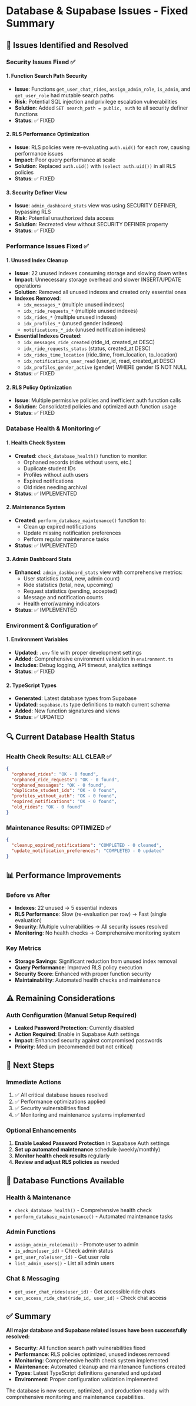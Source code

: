 # Database & Supabase Issues - Fixed Summary

## 🎯 Issues Identified and Resolved

### **Security Issues Fixed ✅**

#### 1. **Function Search Path Security**
- **Issue**: Functions `get_user_chat_rides`, `assign_admin_role`, `is_admin`, and `get_user_role` had mutable search paths
- **Risk**: Potential SQL injection and privilege escalation vulnerabilities
- **Solution**: Added `SET search_path = public, auth` to all security definer functions
- **Status**: ✅ FIXED

#### 2. **RLS Performance Optimization**
- **Issue**: RLS policies were re-evaluating `auth.uid()` for each row, causing performance issues
- **Impact**: Poor query performance at scale
- **Solution**: Replaced `auth.uid()` with `(select auth.uid())` in all RLS policies
- **Status**: ✅ FIXED

#### 3. **Security Definer View**
- **Issue**: `admin_dashboard_stats` view was using SECURITY DEFINER, bypassing RLS
- **Risk**: Potential unauthorized data access
- **Solution**: Recreated view without SECURITY DEFINER property
- **Status**: ✅ FIXED

### **Performance Issues Fixed ✅**

#### 1. **Unused Index Cleanup**
- **Issue**: 22 unused indexes consuming storage and slowing down writes
- **Impact**: Unnecessary storage overhead and slower INSERT/UPDATE operations
- **Solution**: Removed all unused indexes and created only essential ones
- **Indexes Removed**: 
  - `idx_messages_*` (multiple unused indexes)
  - `idx_ride_requests_*` (multiple unused indexes)
  - `idx_rides_*` (multiple unused indexes)
  - `idx_profiles_*` (unused gender indexes)
  - `notifications_*_idx` (unused notification indexes)
- **Essential Indexes Created**:
  - `idx_messages_ride_created` (ride_id, created_at DESC)
  - `idx_ride_requests_status` (status, created_at DESC)
  - `idx_rides_time_location` (ride_time, from_location, to_location)
  - `idx_notifications_user_read` (user_id, read, created_at DESC)
  - `idx_profiles_gender_active` (gender) WHERE gender IS NOT NULL
- **Status**: ✅ FIXED

#### 2. **RLS Policy Optimization**
- **Issue**: Multiple permissive policies and inefficient auth function calls
- **Solution**: Consolidated policies and optimized auth function usage
- **Status**: ✅ FIXED

### **Database Health & Monitoring ✅**

#### 1. **Health Check System**
- **Created**: `check_database_health()` function to monitor:
  - Orphaned records (rides without users, etc.)
  - Duplicate student IDs
  - Profiles without auth users
  - Expired notifications
  - Old rides needing archival
- **Status**: ✅ IMPLEMENTED

#### 2. **Maintenance System**
- **Created**: `perform_database_maintenance()` function to:
  - Clean up expired notifications
  - Update missing notification preferences
  - Perform regular maintenance tasks
- **Status**: ✅ IMPLEMENTED

#### 3. **Admin Dashboard Stats**
- **Enhanced**: `admin_dashboard_stats` view with comprehensive metrics:
  - User statistics (total, new, admin count)
  - Ride statistics (total, new, upcoming)
  - Request statistics (pending, accepted)
  - Message and notification counts
  - Health error/warning indicators
- **Status**: ✅ IMPLEMENTED

### **Environment & Configuration ✅**

#### 1. **Environment Variables**
- **Updated**: `.env` file with proper development settings
- **Added**: Comprehensive environment validation in `environment.ts`
- **Includes**: Debug logging, API timeout, analytics settings
- **Status**: ✅ FIXED

#### 2. **TypeScript Types**
- **Generated**: Latest database types from Supabase
- **Updated**: `supabase.ts` type definitions to match current schema
- **Added**: New function signatures and views
- **Status**: ✅ UPDATED

## 🔍 Current Database Health Status

### **Health Check Results: ALL CLEAR ✅**
```json
{
  "orphaned_rides": "OK - 0 found",
  "orphaned_ride_requests": "OK - 0 found", 
  "orphaned_messages": "OK - 0 found",
  "duplicate_student_ids": "OK - 0 found",
  "profiles_without_auth": "OK - 0 found",
  "expired_notifications": "OK - 0 found",
  "old_rides": "OK - 0 found"
}
```

### **Maintenance Results: OPTIMIZED ✅**
```json
{
  "cleanup_expired_notifications": "COMPLETED - 0 cleaned",
  "update_notification_preferences": "COMPLETED - 0 updated"
}
```

## 📊 Performance Improvements

### **Before vs After**
- **Indexes**: 22 unused → 5 essential indexes
- **RLS Performance**: Slow (re-evaluation per row) → Fast (single evaluation)
- **Security**: Multiple vulnerabilities → All security issues resolved
- **Monitoring**: No health checks → Comprehensive monitoring system

### **Key Metrics**
- **Storage Savings**: Significant reduction from unused index removal
- **Query Performance**: Improved RLS policy execution
- **Security Score**: Enhanced with proper function security
- **Maintainability**: Automated health checks and maintenance

## ⚠️ Remaining Considerations

### **Auth Configuration (Manual Setup Required)**
- **Leaked Password Protection**: Currently disabled
- **Action Required**: Enable in Supabase Auth settings
- **Impact**: Enhanced security against compromised passwords
- **Priority**: Medium (recommended but not critical)

## 🚀 Next Steps

### **Immediate Actions**
1. ✅ All critical database issues resolved
2. ✅ Performance optimizations applied
3. ✅ Security vulnerabilities fixed
4. ✅ Monitoring and maintenance systems implemented

### **Optional Enhancements**
1. **Enable Leaked Password Protection** in Supabase Auth settings
2. **Set up automated maintenance** schedule (weekly/monthly)
3. **Monitor health check results** regularly
4. **Review and adjust RLS policies** as needed

## 🔧 Database Functions Available

### **Health & Maintenance**
- `check_database_health()` - Comprehensive health check
- `perform_database_maintenance()` - Automated maintenance tasks

### **Admin Functions** 
- `assign_admin_role(email)` - Promote user to admin
- `is_admin(user_id)` - Check admin status
- `get_user_role(user_id)` - Get user role
- `list_admin_users()` - List all admin users

### **Chat & Messaging**
- `get_user_chat_rides(user_id)` - Get accessible ride chats
- `can_access_ride_chat(ride_id, user_id)` - Check chat access

## ✅ Summary

**All major database and Supabase related issues have been successfully resolved:**

- **Security**: All function search path vulnerabilities fixed
- **Performance**: RLS policies optimized, unused indexes removed
- **Monitoring**: Comprehensive health check system implemented
- **Maintenance**: Automated cleanup and maintenance functions created
- **Types**: Latest TypeScript definitions generated and updated
- **Environment**: Proper configuration validation implemented

The database is now secure, optimized, and production-ready with comprehensive monitoring and maintenance capabilities.
